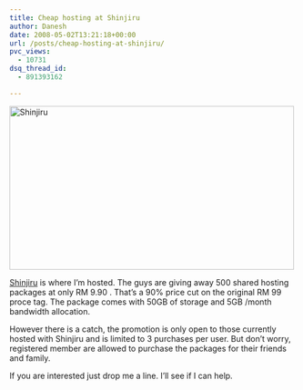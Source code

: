 ```yaml
---
title: Cheap hosting at Shinjiru
author: Danesh
date: 2008-05-02T13:21:18+00:00
url: /posts/cheap-hosting-at-shinjiru/
pvc_views:
  - 10731
dsq_thread_id:
  - 891393162

---
```

[<img loading="lazy" class="alignnone size-full wp-image-531" title="Shinjiru" src="/wp-content/uploads/2008/05/webhosting990_intl1.jpg" alt="Shinjiru" width="500" height="288" srcset="/wp-content/uploads/2008/05/webhosting990_intl1.jpg 502w, /wp-content/uploads/2008/05/webhosting990_intl1-300x173.jpg 300w" sizes="(max-width: 500px) 100vw, 500px" />][1]

[Shinjiru][2] is where I&#8217;m hosted. The guys are giving away 500 shared hosting packages at only RM 9.90 . That&#8217;s a 90% price cut on the original RM 99 proce tag. The package comes with 50GB of storage and 5GB /month bandwidth allocation.

However there is a catch, the promotion is only open to those currently hosted with Shinjiru and is limited to 3 purchases per user. But don&#8217;t worry, registered member are allowed to purchase the packages for their friends and family.

If you are interested just drop me a line. I&#8217;ll see if I can help.

 [1]: /wp-content/uploads/2008/05/webhosting990_intl1.jpg
 [2]: http://www.shinjiru.com.my/promo/990hosting.htm